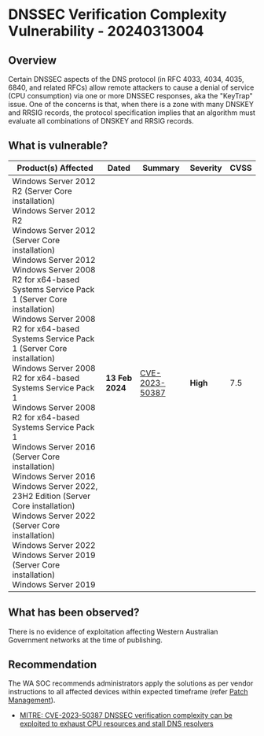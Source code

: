 # DNSSEC Verification Complexity Vulnerability - 20240313004

## Overview

Certain DNSSEC aspects of the DNS protocol (in RFC 4033, 4034, 4035, 6840, and related RFCs) allow remote attackers to cause a denial of service (CPU consumption) via one or more DNSSEC responses, aka the "KeyTrap" issue. One of the concerns is that, when there is a zone with many DNSKEY and RRSIG records, the protocol specification implies that an algorithm must evaluate all combinations of DNSKEY and RRSIG records.

## What is vulnerable?

| Product(s) Affected                                                                                                                                                                                                                                                                                                                                                                                                                                                                                                                                                                                                                                                                                                                                                                          | Dated           | Summary                                                           | Severity | CVSS |
| -------------------------------------------------------------------------------------------------------------------------------------------------------------------------------------------------------------------------------------------------------------------------------------------------------------------------------------------------------------------------------------------------------------------------------------------------------------------------------------------------------------------------------------------------------------------------------------------------------------------------------------------------------------------------------------------------------------------------------------------------------------------------------------------- | --------------- | ----------------------------------------------------------------- | -------- | ---- |
| Windows Server 2012 R2 (Server Core installation)<br> Windows Server 2012 R2 <br> Windows Server 2012 (Server Core installation) <br> Windows Server 2012 <br> Windows Server 2008 R2 for x64-based Systems Service Pack 1 (Server Core installation) <br> Windows Server 2008 R2 for x64-based Systems Service Pack 1 (Server Core installation) <br> Windows Server 2008 R2 for x64-based Systems Service Pack 1 <br> Windows Server 2008 R2 for x64-based Systems Service Pack 1 <br> Windows Server 2016 (Server Core installation) <br> Windows Server 2016 <br> Windows Server 2022, 23H2 Edition (Server Core installation) <br> Windows Server 2022 (Server Core installation) <br> Windows Server 2022 <br> Windows Server 2019 (Server Core installation) <br> Windows Server 2019 | **13 Feb 2024** | [CVE-2023-50387](https://nvd.nist.gov/vuln/detail/CVE-2023-50387) | **High** | 7.5  |

## What has been observed?

There is no evidence of exploitation affecting Western Australian Government networks at the time of publishing.

## Recommendation

The WA SOC recommends administrators apply the solutions as per vendor instructions to all affected devices within expected timeframe (refer [Patch Management](../guidelines/patch-management.md)).

- [MITRE: CVE-2023-50387 DNSSEC verification complexity can be exploited to exhaust CPU resources and stall DNS resolvers](https://msrc.microsoft.com/update-guide/vulnerability/CVE-2023-50387)
